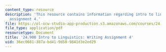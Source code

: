 ```yaml
---
content_type: resource
description: 'This resource contains information regarding intro to linguistics: writing
  assignment 4.'
file: https://ol-ocw-studio-app-production.s3.amazonaws.com/courses/24-900-introduction-to-linguistics-fall-2012/36ec0681387abd419d589841d3e2ed29_MIT24_900F12_Assignment4.pdf
file_type: application/pdf
resourcetype: Document
title: '24.900 Intro to Linguistics: Writing Assignment 4'
uid: 36ec0681-387a-bd41-9d58-9841d3e2ed29
---
```

